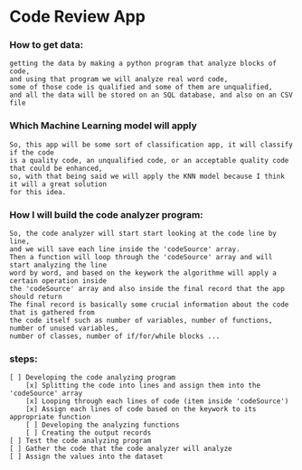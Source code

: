 
# Code Review App

### How to get data:
    getting the data by making a python program that analyze blocks of code, 
    and using that program we will analyze real word code, 
    some of those code is qualified and some of them are unqualified,
    and all the data will be stored on an SQL database, and also on an CSV file

### Which Machine Learning model will apply
    So, this app will be some sort of classification app, it will classify if the code
    is a quality code, an unqualified code, or an acceptable quality code that could be enhanced,
    so, with that being said we will apply the KNN model because I think it will a great solution 
    for this idea.

### How I will build the code analyzer program:
    So, the code analyzer will start start looking at the code line by line, 
    and we will save each line inside the 'codeSource' array.
    Then a function will loop through the 'codeSource' array and will start analyzing the line
    word by word, and based on the keywork the algorithme will apply a certain operation inside
    the 'codeSource' array and also inside the final record that the app should return
    The final record is basically some crucial information about the code that is gathered from
    the code itself such as number of variables, number of functions, number of unused variables,
    number of classes, number of if/for/while blocks ...

### steps:
    [ ] Developing the code analyzing program
        [x] Splitting the code into lines and assign them into the 'codeSource' array
        [x] Looping through each lines of code (item inside 'codeSource')
        [x] Assign each lines of code based on the keywork to its appropriate function
        [ ] Developing the analyzing functions
        [ ] Creating the output records
    [ ] Test the code analyzing program
    [ ] Gather the code that the code analyzer will analyze
    [ ] Assign the values into the dataset